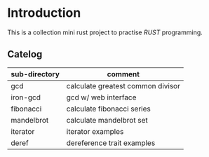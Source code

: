 # Introduction

This is a collection mini rust project to practise *RUST* programming.

## Catelog

| sub-directory      | comment                            |
| ------------------ | ---------------------------------- |
| gcd                | calculate greatest common divisor  |
| iron-gcd      | gcd w/ web interface |
| fibonacci    | calculate fibonacci series|
| mandelbrot    | calculate mandelbrot set|
| iterator    | iterator examples  |
| deref       | dereference trait  examples  |
